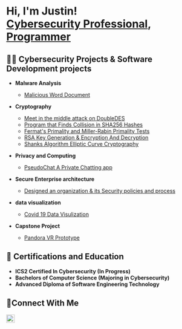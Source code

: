 <h1>Hi, I'm Justin! <br/><a href="https://www.linkedin.com/in/justin-langevin/">Cybersecurity Professional</a>, <a href="https://github.com/Justin200104">Programmer</a></h1>

<h2>👨‍💻 Cybersecurity Projects & Software Development projects</h2>

- <b>Malware Analysis</b>
  - [Malicious Word Document](https://github.com/Justin200104/PrivacyFinalProject)
  
- <b>Cryptography</b>
  - [Meet in the middle attack on DoubleDES](https://github.com/Justin200104/Meet-In-The-Middle-Attack-on-2DES/tree/main)
  - [Program that Finds Collision in SHA256 Hashes](https://github.com/Justin200104/SHA256-Collision-Finder)
  - [Fermat's Primality and Miller-Rabin Primality Tests](https://github.com/Justin200104/Fermat-s-Primality-and-Miller-Rabin-Primality-Test)
  - [RSA Key Generation & Encryption And Decryption](https://github.com/Justin200104/RSA-Key-Generation-Encrypt-and-Decrypt)
  - [Shanks Algorithm Elliptic Curve Cryptography](https://github.com/Justin200104/Elliptic-Curve-Cryptography)

- <b>Privacy and Computing</b>
  - [PseudoChat A Private Chatting app](https://github.com/Justin200104/PrivacyFinalProject)
    
- <b>Secure Enterprise architecture</b>
  - [Designed an organization & its Security policies and process](https://github.com/Justin200104/Designed-an-organization-its-Security-policies-and-process)
- <b>data visualization</b>
  - [Covid 19 Data Visulization](https://www.youtube.com/watch?v=QNjYpxxwE3c)
- <b>Capstone Project</b>
  - [Pandora VR Prototype](https://www.youtube.com/watch?v=T_eCAfjK-NY)

<h2>📝 Certifications and Education</h2>

- <b>ICS2 Certified In Cybersecurity (In Progress)</b>
- <b>Bachelors of Computer Science (Majoring in Cybersecurity)</b>
- <b>Advanced Diploma of Software Engineering Technology</b>


<h2>🤳Connect With Me</h2>

[<img align="left" alt="JoshMadakor | LinkedIn" width="22px" src="https://cdn.jsdelivr.net/npm/simple-icons@v3/icons/linkedin.svg" />][linkedin]

[linkedin]: https://www.linkedin.com/in/justin-langevin/




<!--
**Justin200104/Justin200104** is a ✨ _special_ ✨ repository because its `README.md` (this file) appears on your GitHub profile.

Here are some ideas to get you started:

- 🔭 I’m currently working on ...
- 🌱 I’m currently learning ...
- 👯 I’m looking to collaborate on ...
- 🤔 I’m looking for help with ...
- 💬 Ask me about ...
- 📫 How to reach me: ...
- 😄 Pronouns: ...
- ⚡ Fun fact: ...
-->

